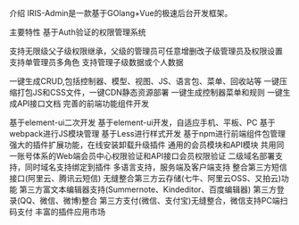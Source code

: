 介绍
IRIS-Admin是一款基于GOlang+Vue的极速后台开发框架。

主要特性
基于Auth验证的权限管理系统

支持无限级父子级权限继承，父级的管理员可任意增删改子级管理员及权限设置
支持单管理员多角色
支持管理子级数据或个人数据

一键生成CRUD,包括控制器、模型、视图、JS、语言包、菜单、回收站等
一键压缩打包JS和CSS文件，一键CDN静态资源部署
一键生成控制器菜单和规则
一键生成API接口文档
完善的前端功能组件开发

基于element-ui二次开发
基于element-ui开发，自适应手机、平板、PC
基于webpack进行JS模块管理
基于Less进行样式开发
基于npm进行前端组件包管理
强大的插件扩展功能，在线安装卸载升级插件
通用的会员模块和API模块
共用同一账号体系的Web端会员中心权限验证和API接口会员权限验证
二级域名部署支持，同时域名支持绑定到插件
多语言支持，服务端及客户端支持
整合第三方短信接口(阿里云、腾讯云短信)
无缝整合第三方云存储(七牛、阿里云OSS、又拍云)功能
第三方富文本编辑器支持(Summernote、Kindeditor、百度编辑器)
第三方登录(QQ、微信、微博)整合
第三方支付(微信、支付宝)无缝整合，微信支持PC端扫码支付
丰富的插件应用市场